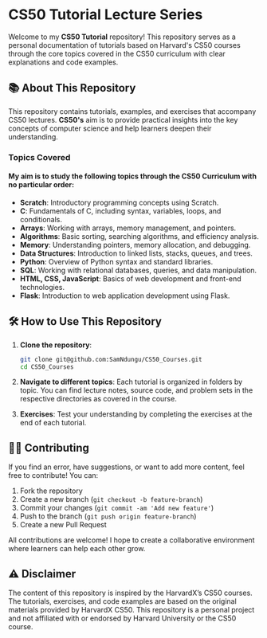
# CS50 Tutorial Lecture Series

Welcome to my **CS50 Tutorial** repository! This repository serves as a personal documentation of tutorials based on Harvard's CS50 courses through the core topics covered in the CS50 curriculum with clear explanations and code examples.

## 📚 About This Repository

This repository contains tutorials, examples, and exercises that accompany CS50 lectures. **CS50's** aim is to provide practical insights into the key concepts of computer science and help learners deepen their understanding.

### Topics Covered

#### My aim is to study the following topics through the CS50 Curriculum with no particular order:

- **Scratch**: Introductory programming concepts using Scratch.
- **C**: Fundamentals of C, including syntax, variables, loops, and conditionals.
- **Arrays**: Working with arrays, memory management, and pointers.
- **Algorithms**: Basic sorting, searching algorithms, and efficiency analysis.
- **Memory**: Understanding pointers, memory allocation, and debugging.
- **Data Structures**: Introduction to linked lists, stacks, queues, and trees.
- **Python**: Overview of Python syntax and standard libraries.
- **SQL**: Working with relational databases, queries, and data manipulation.
- **HTML, CSS, JavaScript**: Basics of web development and front-end technologies.
- **Flask**: Introduction to web application development using Flask.




## 🛠️ How to Use This Repository

1. **Clone the repository**:
    ```bash
    git clone git@github.com:SamNdungu/CS50_Courses.git
    cd CS50_Courses
    ```

    

2. **Navigate to different topics**: Each tutorial is organized in folders by topic. You can find lecture notes, source code, and problem sets in the respective directories as covered in the course.

3. **Exercises**: Test your understanding by completing the exercises at the end of each tutorial. 

## 🧑‍💻 Contributing

If you find an error, have suggestions, or want to add more content, feel free to contribute! You can:
1. Fork the repository
2. Create a new branch (`git checkout -b feature-branch`)
3. Commit your changes (`git commit -am 'Add new feature'`)
4. Push to the branch (`git push origin feature-branch`)
5. Create a new Pull Request

All contributions are welcome! I hope to create a collaborative environment where learners can help each other grow.


## ⚠️ Disclaimer

The content of this repository is inspired by the HarvardX’s CS50 courses. The tutorials, exercises, and code examples are based on the original materials provided by HarvardX CS50. This repository is a personal project and not affiliated with or endorsed by Harvard University or the CS50 course.
